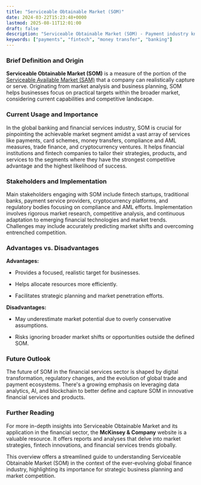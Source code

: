```yaml
---
title: "Serviceable Obtainable Market (SOM)"
date: 2024-03-22T15:23:48+0000
lastmod: 2025-08-11T12:01:00
draft: false
description: "Serviceable Obtainable Market (SOM) - Payment industry knowledge and insights"
keywords: ["payments", "fintech", "money transfer", "banking"]
---
```


### Brief Definition and Origin

**Serviceable Obtainable Market (SOM)** is a measure of the portion of the [Serviceable Available Market (SAM)](https://faisalkhan.com/learn/payments-wiki/total-addressable-market-tam/serviceable-available-market-sam/) that a company can realistically capture or serve. Originating from market analysis and business planning, SOM helps businesses focus on practical targets within the broader market, considering current capabilities and competitive landscape.

### Current Usage and Importance

In the global banking and financial services industry, SOM is crucial for pinpointing the achievable market segment amidst a vast array of services like payments, card schemes, money transfers, compliance and AML measures, trade finance, and cryptocurrency ventures. It helps financial institutions and fintech companies to tailor their strategies, products, and services to the segments where they have the strongest competitive advantage and the highest likelihood of success.

### Stakeholders and Implementation

Main stakeholders engaging with SOM include fintech startups, traditional banks, payment service providers, cryptocurrency platforms, and regulatory bodies focusing on compliance and AML efforts. Implementation involves rigorous market research, competitive analysis, and continuous adaptation to emerging financial technologies and market trends. Challenges may include accurately predicting market shifts and overcoming entrenched competition.

### Advantages vs. Disadvantages

**Advantages:**

- Provides a focused, realistic target for businesses.

- Helps allocate resources more efficiently.

- Facilitates strategic planning and market penetration efforts.

**Disadvantages:**

- May underestimate market potential due to overly conservative assumptions.

- Risks ignoring broader market shifts or opportunities outside the defined SOM.

### Future Outlook

The future of SOM in the financial services sector is shaped by digital transformation, regulatory changes, and the evolution of global trade and payment ecosystems. There's a growing emphasis on leveraging data analytics, AI, and blockchain to better define and capture SOM in innovative financial services and products.

### Further Reading

For more in-depth insights into Serviceable Obtainable Market and its application in the financial sector, the **McKinsey & Company** website is a valuable resource. It offers reports and analyses that delve into market strategies, fintech innovations, and financial services trends globally.

This overview offers a streamlined guide to understanding Serviceable Obtainable Market (SOM) in the context of the ever-evolving global finance industry, highlighting its importance for strategic business planning and market competition.